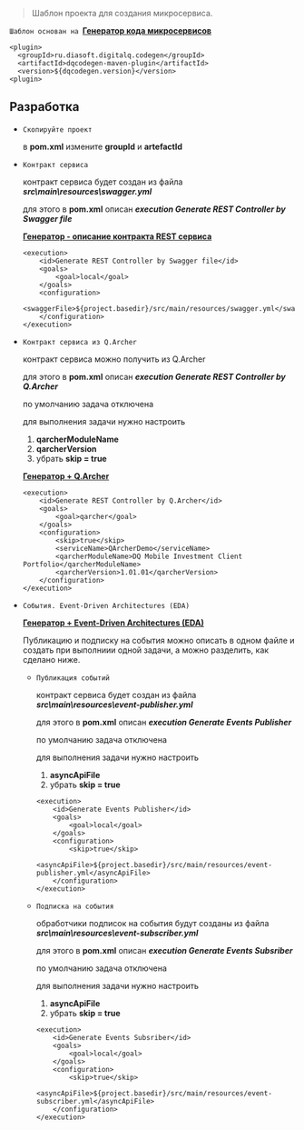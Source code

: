 > Шаблон проекта для создания микросервиса.

`Шаблон основан на `[**Генератор кода микросервисов**](https://conf.diasoft.ru/pages/viewpage.action?pageId=44771672)

  ```
  <plugin>
    <groupId>ru.diasoft.digitalq.codegen</groupId>
    <artifactId>dqcodegen-maven-plugin</artifactId>
    <version>${dqcodegen.version}</version> 
  <plugin>  
  ```

## Разработка

  - `Скопируйте проект`
  
    в **pom.xml** измените **groupId** и **artefactId** 
  
  - `Контракт сервиса`
  
    контракт сервиса будет создан из файла ***src\main\resources\swagger.yml*** 
    
    для этого в **pom.xml** описан ***execution Generate REST Controller by Swagger file***
    
    [**Генератор - описание контракта REST сервиса**](https://conf.diasoft.ru/pages/viewpage.action?pageId=50894444)
  
    ```
    <execution>
        <id>Generate REST Controller by Swagger file</id>
        <goals>
            <goal>local</goal>
        </goals>
        <configuration>
            <swaggerFile>${project.basedir}/src/main/resources/swagger.yml</swaggerFile> 
        </configuration>
    </execution>
    ```
  
  - `Контракт сервиса из Q.Archer`
  
    контракт сервиса можно получить из Q.Archer  
    
    для этого в **pom.xml** описан ***execution Generate REST Controller by Q.Archer***
    
    по умолчанию задача отключена
    
    для выполнения задачи нужно настроить 
      1. **qarcherModuleName** 
      2. **qarcherVersion** 
      3. убрать **skip = true**
    
    [**Генератор + Q.Archer**](conf.diasoft.ru/pages/viewpage.action?pageId=121474970)
  
    ```
    <execution>
        <id>Generate REST Controller by Q.Archer</id>
        <goals>
            <goal>qarcher</goal>
        </goals>
        <configuration>
            <skip>true</skip>                             
            <serviceName>QArcherDemo</serviceName> 
            <qarcherModuleName>DQ Mobile Investment Client Portfolio</qarcherModuleName>
            <qarcherVersion>1.01.01</qarcherVersion>
        </configuration>
    </execution>
    ```
  
  - `События. Event-Driven Architectures (EDA)`
  
    [**Генератор + Event-Driven Architectures (EDA)**](conf.diasoft.ru/pages/viewpage.action?pageId=50894482)
    
    Публикацию и подписку на события можно описать в одном файле и создать при выполниии одной задачи, а можно разделить, как сделано ниже.
    
    - `Публикация событий`
    
      контракт сервиса будет создан из файла ***src\main\resources\event-publisher.yml*** 
      
      для этого в **pom.xml** описан ***execution Generate Events Publisher***
      
      по умолчанию задача отключена
      
      для выполнения задачи нужно настроить 
        1. **asyncApiFile** 
        2. убрать **skip = true**
      
      ```
      <execution>
          <id>Generate Events Publisher</id>
          <goals>
              <goal>local</goal>
          </goals>
          <configuration>
              <skip>true</skip>                                                     
              <asyncApiFile>${project.basedir}/src/main/resources/event-publisher.yml</asyncApiFile>                            
          </configuration>
      </execution>
      ```
    
    - `Подписка на события`
    
      обработчики подписок на события будут созданы из файла ***src\main\resources\event-subscriber.yml*** 
      
      для этого в **pom.xml** описан ***execution Generate Events Subsriber***
      
      по умолчанию задача отключена
      
      для выполнения задачи нужно настроить 
        1. **asyncApiFile** 
        2. убрать **skip = true**
        
      ```
      <execution>
          <id>Generate Events Subsriber</id>
          <goals>
              <goal>local</goal>
          </goals>
          <configuration>
              <skip>true</skip>                                                     
              <asyncApiFile>${project.basedir}/src/main/resources/event-subscriber.yml</asyncApiFile>                            
          </configuration>
      </execution>
      ```
    